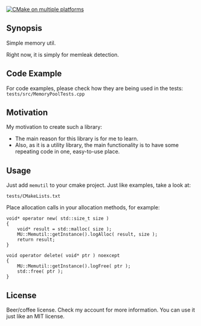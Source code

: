 [![CMake on multiple platforms](https://github.com/bartekordek/Memutil/actions/workflows/cmake-multi-platform.yml/badge.svg)](https://github.com/bartekordek/Memutil/actions/workflows/cmake-multi-platform.yml)

## Synopsis

Simple memory util.

Right now, it is simply for memleak detection.

## Code Example

For code examples, please check how they are being used in the tests:
```tests/src/MemoryPoolTests.cpp```

## Motivation

My motivation to create such a library:
- The main reason for this library is for me to learn.
- Also, as it is a utility library, the main functionality is to have some repeating code in one, easy-to-use place.

## Usage

Just add ```memutil``` to your cmake project.
Just like examples, take a look at:
```
tests/CMakeLists.txt
```

Place allocation calls in your allocation methods, for example:

```
void* operator new( std::size_t size )
{
    void* result = std::malloc( size );
    MU::Memutil::getInstance().logAlloc( result, size );
    return result;
}

void operator delete( void* ptr ) noexcept
{
    MU::Memutil::getInstance().logFree( ptr );
    std::free( ptr );
}
```


## License
Beer/coffee license. Check my account for more information.
You can use it just like an MIT license.